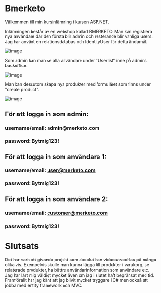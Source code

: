 # Bmerketo

Välkommen till min kursinlämning i kursen ASP.NET.

Inlämningen består av en webshop kallad BMERKETO. Man kan registrera nya användare där den första blir admin och resterande blir vanliga users.
Jag har använt en relationsdatabas och IdentityUser för detta ändamål.

![image](https://github.com/Niklasito/ASP.NET_Course_Submission/assets/110826266/5c52399c-ad84-4cb8-b6f9-64f565df1f5f)


Som admin kan man se alla användare under "Userlist" inne på admins backoffice.

![image](https://github.com/Niklasito/ASP.NET_Course_Submission/assets/110826266/0c29b08b-498f-4ef4-8878-856bdeea009d)



Man kan dessutom skapa nya produkter med formuläret som finns under "create product".

![image](https://github.com/Niklasito/ASP.NET_Course_Submission/assets/110826266/ff2aa853-bc2c-4636-8e3d-877fea57af1f)


## För att logga in som admin:

### username/email: admin@merketo.com
### password: Bytmig123!


## För att logga in som användare 1:

### username/email: user@merketo.com
### password: Bytmig123!

## För att logga in som användare 2:

### username/email: customer@merketo.com
### password: Bytmig123!


# Slutsats

Det har varit ett givande projekt som absolut kan vidareutvecklas på många olika vis. Exempelvis skulle man kunna lägga till produkter i varukorg, se relaterade produkter, ha bättre användarinformation som användare etc. 
Jag har lärt mig väldigt mycket även om jag i slutet haft begränsat med tid. Framförallt har jag känt att jag blivit mycket tryggare i C# men också att jobba med entity framework och MVC. 
